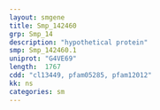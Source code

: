 ```yaml
---
layout: smgene
title: Smp_142460
grp: Smp_14
description: "hypothetical protein"
smp: Smp_142460.1
uniprot: "G4VE69"
length:  1767
cdd: "cl13449, pfam05285, pfam12012"
kk: ns
categories: sm
---
```

